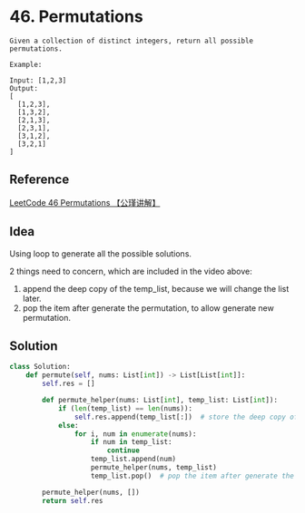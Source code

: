 # 46. Permutations

```
Given a collection of distinct integers, return all possible permutations.

Example:

Input: [1,2,3]
Output:
[
  [1,2,3],
  [1,3,2],
  [2,1,3],
  [2,3,1],
  [3,1,2],
  [3,2,1]
]
```

## Reference

[LeetCode 46 Permutations 【公瑾讲解】](https://www.youtube.com/watch?v=oCGMwvKUQ_I)

## Idea

Using loop to generate all the possible solutions.

2 things need to concern, which are included in the video above:

1. append the deep copy of the temp_list, because we will change the list later.
2. pop the item after generate the permutation, to allow generate new permutation.

## Solution

```python
class Solution:
    def permute(self, nums: List[int]) -> List[List[int]]:
        self.res = []

        def permute_helper(nums: List[int], temp_list: List[int]):
            if (len(temp_list) == len(nums)):
                self.res.append(temp_list[:])  # store the deep copy of temp_list
            else:
                for i, num in enumerate(nums):
                    if num in temp_list:
                        continue
                    temp_list.append(num)
                    permute_helper(nums, temp_list)
                    temp_list.pop()  # pop the item after generate the permutation

        permute_helper(nums, [])
        return self.res
```



